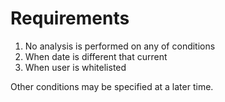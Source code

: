Requirements
============

1. No analysis is performed on any of conditions
  1. When date is different that current
  2. When user is whitelisted
  
  Other conditions may be specified at a later time.
  
  
